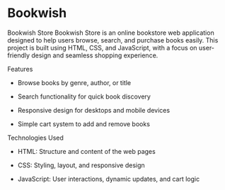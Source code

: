 # Bookwish
Bookwish Store
Bookwish Store is an online bookstore web application designed to help users browse, search, and purchase books easily. This project is built using HTML, CSS, and JavaScript, with a focus on user-friendly design and seamless shopping experience.

Features
* Browse books by genre, author, or title

* Search functionality for quick book discovery

* Responsive design for desktops and mobile devices

* Simple cart system to add and remove books


Technologies Used
* HTML: Structure and content of the web pages

* CSS: Styling, layout, and responsive design

* JavaScript: User interactions, dynamic updates, and cart logic
